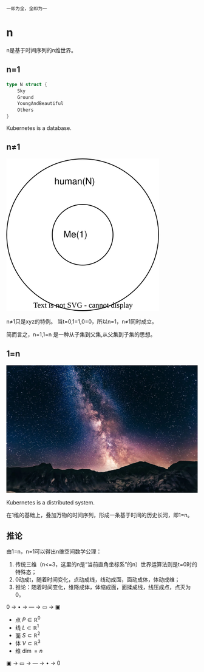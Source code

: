     一即为全，全即为一
    
# n

n是基于时间序列的n维世界。

## n=1

```go
type N struct {
	Sky
	Ground
	YoungAndBeautiful 
	Others
}
```

Kubernetes is a database.


## n≠1

![image](1=N.svg)

n≠1只是xyz的特例。
当t=0,1=1,0=0，所以n=1，n≠1同时成立。

简而言之，n=1,1=n 是一种从子集到父集,从父集到子集的思想。

## 1=n

![image](n.webp)

Kubernetes is a distributed system.

在1维的基础上，叠加万物的时间序列，形成一条基于时间的历史长河，即1=n。

## 推论

由1=n，n=1可以得出n维空间数学公理：
1. 传统三维（n<=3，这里的n是“当前直角坐标系”的n）世界运算法则是t=0时的特殊态；
1. 0动成t，随着时间变化，点动成线，线动成面，面动成体，体动成维；
1. 推论：随着时间变化，维降成体，体缩成面，面揉成线，线压成点，点灭为0。

0 → • → ― → ▭ → ▣

- 点 $P \in \mathbb{R}^0$
- 线 $L \subset \mathbb{R}^1$
- 面 $S \subset \mathbb{R}^2$
- 体 $V \subset \mathbb{R}^3$
- 维 $\dim = n$

▣ → ▭ → ― → • → 0

